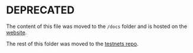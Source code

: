 # DEPRECATED

The content of this file was moved to the `/docs` folder and is hosted on the 
[website](https://cosmos.network/docs/getting-started/full-node.html#run-a-full-node).

The rest of this folder was moved to the [testnets
repo](https://my-cosmos/testnets).
